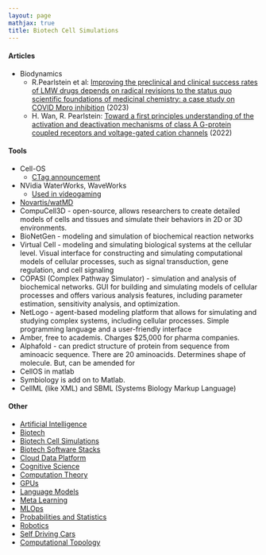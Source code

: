 ```yaml
---
layout: page
mathjax: true
title: Biotech Cell Simulations
---
```

#### Articles
* Biodynamics
  * R.Pearlstein et al: [Improving the preclinical and clinical success rates of LMW drugs depends on radical revisions to the status quo scientific foundations of medicinal chemistry: a case study on COVID Mpro inhibition](https://www.biorxiv.org/content/10.1101/2022.10.31.514572v2.full.pdf) (2023)
  * H. Wan, R. Pearlstein: [Toward a first principles understanding of the activation and deactivation mechanisms of class A G-protein coupled receptors and voltage-gated cation channels](https://www.biorxiv.org/content/10.1101/2022.03.29.486149v2.full.pdf+html) (2022)

#### Tools
* Cell-OS
  * [CTag announcement](https://ctag.com/en/cell-os-robotic-cell-operative-system/)
* NVidia WaterWorks, WaveWorks
  * [Used in videogaming](https://forums.unrealengine.com/t/nvidia-waveworks-how-to-implement-into-ue4-in-2020/146850)
* [Novartis/watMD](https://github.com/Novartis/watMD)
* CompuCell3D - open-source, allows researchers to create detailed models of cells and tissues and simulate their behaviors in 2D or 3D environments.
* BioNetGen - modeling and simulation of biochemical reaction networks
* Virtual Cell - modeling and simulating biological systems at the cellular level. Visual interface for constructing and simulating computational models of cellular processes, such as signal transduction, gene regulation, and cell signaling
* COPASI (Complex Pathway Simulator) - simulation and analysis of biochemical networks. GUI for building and simulating models of cellular processes and offers various analysis features, including parameter estimation, sensitivity analysis, and optimization.
* NetLogo - agent-based modeling platform that allows for simulating and studying complex systems, including cellular processes. Simple programming language and a user-friendly interface
* Amber, free to academis. Charges $25,000 for pharma companies.
* Alphafold - can predict structure of protein from sequence from aminoacic sequence. There are 20 aminoacids. Determines shape of molecule. But, can be amended for 
* CellOS in matlab
* Symbiology is add on to Matlab. 
* CellML (like XML) and SBML (Systems Biology Markup Language)

#### Other
* [Artificial Intelligence](/artificial_intelligence)
* [Biotech](/biotech)
* [Biotech Cell Simulations](/biotech/cell_simulations)
* [Biotech Software Stacks](/biotech/software_stacks)
* [Cloud Data Platform](/cloud_data_platform)
* [Cognitive Science](/cognitive_science)
* [Computation Theory](/computation_theory)
* [GPUs](/gpus)
* [Language Models](/language_models)
* [Meta Learning](/meta_learning)
* [MLOps](/mlops)
* [Probabilities and Statistics](/probabilities_and_statistics)
* [Robotics](/robotics)
* [Self Driving Cars](/self_driving_cars)
* [Computational Topology](/computational_topology)
